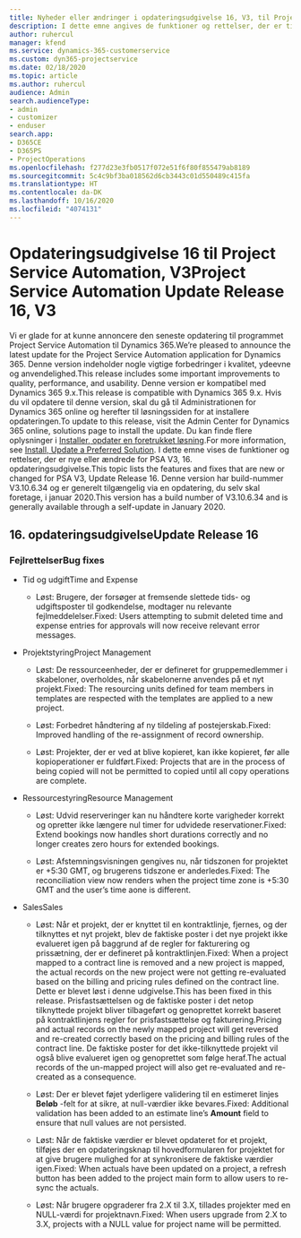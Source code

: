 ```yaml
---
title: Nyheder eller ændringer i opdateringsudgivelse 16, V3, til Project Service Automation
description: I dette emne angives de funktioner og rettelser, der er tilgængelige til Project Service Automation, opdateringsudgivelse 16, V3.
author: ruhercul
manager: kfend
ms.service: dynamics-365-customerservice
ms.custom: dyn365-projectservice
ms.date: 02/18/2020
ms.topic: article
ms.author: ruhercul
audience: Admin
search.audienceType:
- admin
- customizer
- enduser
search.app:
- D365CE
- D365PS
- ProjectOperations
ms.openlocfilehash: f277d23e3fb0517f072e51f6f80f855479ab8189
ms.sourcegitcommit: 5c4c9bf3ba018562d6cb3443c01d550489c415fa
ms.translationtype: HT
ms.contentlocale: da-DK
ms.lasthandoff: 10/16/2020
ms.locfileid: "4074131"
---
```

# <a name="project-service-automation-update-release-16-v3"></a><span data-ttu-id="83328-103">Opdateringsudgivelse 16 til Project Service Automation, V3</span><span class="sxs-lookup"><span data-stu-id="83328-103">Project Service Automation Update Release 16, V3</span></span>

<span data-ttu-id="83328-104">Vi er glade for at kunne annoncere den seneste opdatering til programmet Project Service Automation til Dynamics 365.</span><span class="sxs-lookup"><span data-stu-id="83328-104">We’re pleased to announce the latest update for the Project Service Automation application for Dynamics 365.</span></span> <span data-ttu-id="83328-105">Denne version indeholder nogle vigtige forbedringer i kvalitet, ydeevne og anvendelighed.</span><span class="sxs-lookup"><span data-stu-id="83328-105">This release includes some important improvements to quality, performance, and usability.</span></span>  <span data-ttu-id="83328-106">Denne version er kompatibel med Dynamics 365 9.x.</span><span class="sxs-lookup"><span data-stu-id="83328-106">This release is compatible with Dynamics 365 9.x.</span></span> <span data-ttu-id="83328-107">Hvis du vil opdatere til denne version, skal du gå til Administrationen for Dynamics 365 online og herefter til løsningssiden for at installere opdateringen.</span><span class="sxs-lookup"><span data-stu-id="83328-107">To update to this release, visit the Admin Center for Dynamics 365 online, solutions page to install the update.</span></span> <span data-ttu-id="83328-108">Du kan finde flere oplysninger i [Installer, opdater en foretrukket løsning](https://docs.microsoft.com/dynamics365/project-service/upgrade-psa-home-page).</span><span class="sxs-lookup"><span data-stu-id="83328-108">For more information, see [Install, Update a Preferred Solution](https://docs.microsoft.com/dynamics365/project-service/upgrade-psa-home-page).</span></span>
<span data-ttu-id="83328-109">I dette emne vises de funktioner og rettelser, der er nye eller ændrede for PSA V3, 16. opdateringsudgivelse.</span><span class="sxs-lookup"><span data-stu-id="83328-109">This topic lists the features and fixes that are new or changed for PSA V3, Update Release 16.</span></span> <span data-ttu-id="83328-110">Denne version har build-nummer V3.10.6.34 og er generelt tilgængelig via en opdatering, du selv skal foretage, i januar 2020.</span><span class="sxs-lookup"><span data-stu-id="83328-110">This version has a build number of V3.10.6.34 and is generally available through a self-update in January 2020.</span></span>


## <a name="update-release-16"></a><span data-ttu-id="83328-111">16. opdateringsudgivelse</span><span class="sxs-lookup"><span data-stu-id="83328-111">Update Release 16</span></span>

### <a name="bug-fixes"></a><span data-ttu-id="83328-112">Fejlrettelser</span><span class="sxs-lookup"><span data-stu-id="83328-112">Bug fixes</span></span>

-   <span data-ttu-id="83328-113">Tid og udgift</span><span class="sxs-lookup"><span data-stu-id="83328-113">Time and Expense</span></span>

    -   <span data-ttu-id="83328-114">Løst: Brugere, der forsøger at fremsende slettede tids- og udgiftsposter til godkendelse, modtager nu relevante fejlmeddelelser.</span><span class="sxs-lookup"><span data-stu-id="83328-114">Fixed: Users attempting to submit deleted time and expense entries for approvals will now receive relevant error messages.</span></span>

-   <span data-ttu-id="83328-115">Projektstyring</span><span class="sxs-lookup"><span data-stu-id="83328-115">Project Management</span></span>

    -   <span data-ttu-id="83328-116">Løst: De ressourceenheder, der er defineret for gruppemedlemmer i skabeloner, overholdes, når skabelonerne anvendes på et nyt projekt.</span><span class="sxs-lookup"><span data-stu-id="83328-116">Fixed: The resourcing units defined for team members in templates are respected with the templates are applied to a new project.</span></span>

    -   <span data-ttu-id="83328-117">Løst: Forbedret håndtering af ny tildeling af postejerskab.</span><span class="sxs-lookup"><span data-stu-id="83328-117">Fixed: Improved handling of the re-assignment of record ownership.</span></span>

    -   <span data-ttu-id="83328-118">Løst: Projekter, der er ved at blive kopieret, kan ikke kopieret, før alle kopioperationer er fuldført.</span><span class="sxs-lookup"><span data-stu-id="83328-118">Fixed: Projects that are in the process of being copied will not be permitted to copied until all copy operations are complete.</span></span>

-   <span data-ttu-id="83328-119">Ressourcestyring</span><span class="sxs-lookup"><span data-stu-id="83328-119">Resource Management</span></span>

    -   <span data-ttu-id="83328-120">Løst: Udvid reserveringer kan nu håndtere korte varigheder korrekt og opretter ikke længere nul timer for udvidede reservationer.</span><span class="sxs-lookup"><span data-stu-id="83328-120">Fixed: Extend bookings now handles short durations correctly and no longer creates zero hours for extended bookings.</span></span>

    -   <span data-ttu-id="83328-121">Løst: Afstemningsvisningen gengives nu, når tidszonen for projektet er +5:30 GMT, og brugerens tidszone er anderledes.</span><span class="sxs-lookup"><span data-stu-id="83328-121">Fixed: The reconciliation view now renders when the project time zone is +5:30 GMT and the user’s time aone is different.</span></span>

-   <span data-ttu-id="83328-122">Sales</span><span class="sxs-lookup"><span data-stu-id="83328-122">Sales</span></span>

    -   <span data-ttu-id="83328-123">Løst: Når et projekt, der er knyttet til en kontraktlinje, fjernes, og der tilknyttes et nyt projekt, blev de faktiske poster i det nye projekt ikke evalueret igen på baggrund af de regler for fakturering og prissætning, der er defineret på kontraktlinjen.</span><span class="sxs-lookup"><span data-stu-id="83328-123">Fixed: When a project mapped to a contract line is removed and a new project is mapped, the actual records on the new project were not getting re-evaluated based on the billing and pricing rules defined on the contract line.</span></span> <span data-ttu-id="83328-124">Dette er blevet løst i denne udgivelse.</span><span class="sxs-lookup"><span data-stu-id="83328-124">This has been fixed in this release.</span></span> <span data-ttu-id="83328-125">Prisfastsættelsen og de faktiske poster i det netop tilknyttede projekt bliver tilbageført og genoprettet korrekt baseret på kontraktlinjens regler for prisfastsættelse og fakturering.</span><span class="sxs-lookup"><span data-stu-id="83328-125">Pricing and actual records on the newly mapped project will get reversed and re-created correctly based on the pricing and billing rules of the contract line.</span></span> <span data-ttu-id="83328-126">De faktiske poster for det ikke-tilknyttede projekt vil også blive evalueret igen og genoprettet som følge heraf.</span><span class="sxs-lookup"><span data-stu-id="83328-126">The actual records of the un-mapped project will also get re-evaluated and re-created as a consequence.</span></span>

    -   <span data-ttu-id="83328-127">Løst: Der er blevet føjet yderligere validering til en estimeret linjes **Beløb** -felt for at sikre, at null-værdier ikke bevares.</span><span class="sxs-lookup"><span data-stu-id="83328-127">Fixed: Additional validation has been added to an estimate line’s **Amount** field to ensure that null values are not persisted.</span></span>

    -   <span data-ttu-id="83328-128">Løst: Når de faktiske værdier er blevet opdateret for et projekt, tilføjes der en opdateringsknap til hovedformularen for projektet for at give brugere mulighed for at synkronisere de faktiske værdier igen.</span><span class="sxs-lookup"><span data-stu-id="83328-128">Fixed: When actuals have been updated on a project, a refresh button has been added to the project main form to allow users to re-sync the actuals.</span></span>

    -   <span data-ttu-id="83328-129">Løst: Når brugere opgraderer fra 2.X til 3.X, tillades projekter med en NULL-værdi for projektnavn.</span><span class="sxs-lookup"><span data-stu-id="83328-129">Fixed: When users upgrade from 2.X to 3.X, projects with a NULL value for project name will be permitted.</span></span>

